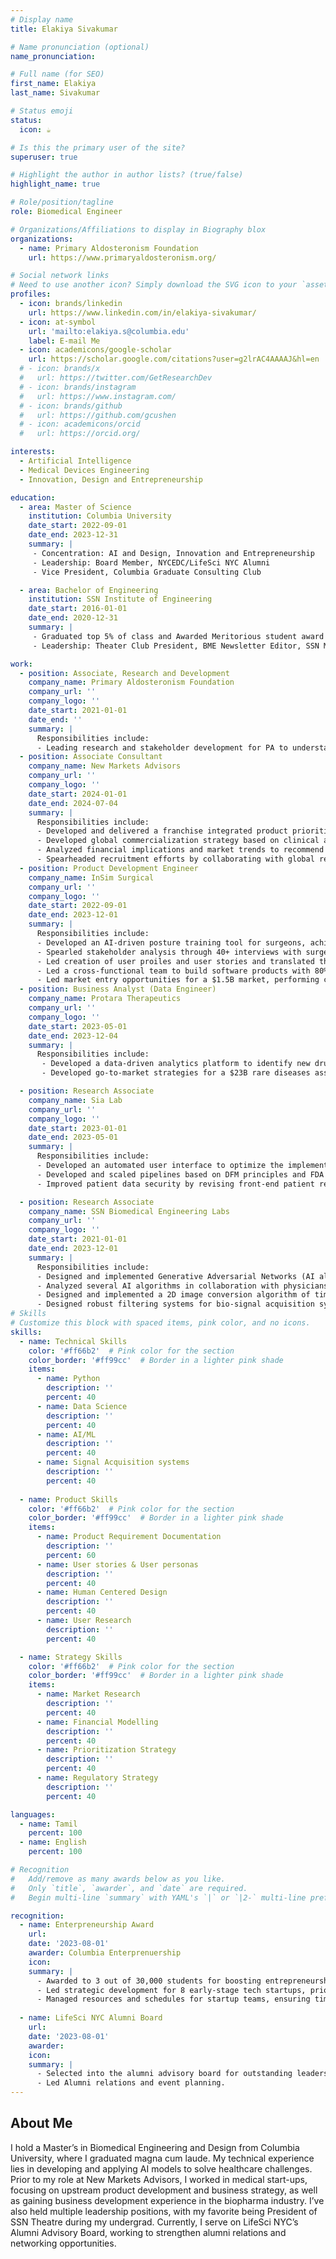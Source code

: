 ```yaml
---
# Display name
title: Elakiya Sivakumar

# Name pronunciation (optional)
name_pronunciation: 

# Full name (for SEO)
first_name: Elakiya
last_name: Sivakumar

# Status emoji
status:
  icon: ☕️

# Is this the primary user of the site?
superuser: true

# Highlight the author in author lists? (true/false)
highlight_name: true

# Role/position/tagline
role: Biomedical Engineer

# Organizations/Affiliations to display in Biography blox
organizations:
  - name: Primary Aldosteronism Foundation
    url: https://www.primaryaldosteronism.org/

# Social network links
# Need to use another icon? Simply download the SVG icon to your `assets/media/icons/` folder.
profiles:
  - icon: brands/linkedin
    url: https://www.linkedin.com/in/elakiya-sivakumar/
  - icon: at-symbol
    url: 'mailto:elakiya.s@columbia.edu'
    label: E-mail Me
  - icon: academicons/google-scholar
    url: https://scholar.google.com/citations?user=g2lrAC4AAAAJ&hl=en
  # - icon: brands/x
  #   url: https://twitter.com/GetResearchDev
  # - icon: brands/instagram
  #   url: https://www.instagram.com/
  # - icon: brands/github
  #   url: https://github.com/gcushen
  # - icon: academicons/orcid
  #   url: https://orcid.org/

interests:
  - Artificial Intelligence
  - Medical Devices Engineering
  - Innovation, Design and Entrepreneurship

education:
  - area: Master of Science
    institution: Columbia University
    date_start: 2022-09-01
    date_end: 2023-12-31
    summary: |
     - Concentration: AI and Design, Innovation and Entrepreneurship
     - Leadership: Board Member, NYCEDC/LifeSci NYC Alumni
     - Vice President, Columbia Graduate Consulting Club 

  - area: Bachelor of Engineering
    institution: SSN Institute of Engineering
    date_start: 2016-01-01
    date_end: 2020-12-31
    summary: |
     - Graduated top 5% of class and Awarded Meritorious student award for Academic Excellence
     - Leadership: Theater Club President, BME Newsletter Editor, SSN MUN Executive Board Director

work:
  - position: Associate, Research and Development
    company_name: Primary Aldosteronism Foundation
    company_url: ''
    company_logo: ''
    date_start: 2021-01-01
    date_end: ''
    summary: |
      Responsibilities include:
      - Leading research and stakeholder development for PA to understand current    affairs, track research and derive so-whats for the foundation and take next stepst
  - position: Associate Consultant
    company_name: New Markets Advisors
    company_url: ''
    company_logo: ''
    date_start: 2024-01-01
    date_end: 2024-07-04
    summary: |
      Responsibilities include:
      - Developed and delivered a franchise integrated product prioritization strategy for a medical diagnostics market leader for the US hospital networks market by analyzing portfolio and conducting market research.
      - Developed global commercialization strategy based on clinical and regulatory intelligence, existing portfolio, to develop marketing strategy, product positioning and establish unique marketing strategies.
      - Analyzed financial implications and market trends to recommend strategies for a $2B product introduction project, enhancing market access and supporting go-to-market strategies.
      - Spearheaded recruitment efforts by collaborating with global recruitment partners, overseeing the shortlisting of candidates for surveys and interviews, and ensuring alignment with project requirements
  - position: Product Development Engineer
    company_name: InSim Surgical
    company_url: ''
    company_logo: ''
    date_start: 2022-09-01
    date_end: 2023-12-01
    summary: |
      Responsibilities include:
      - Developed an AI-driven posture training tool for surgeons, achieving 80% user compliance, following ISO and FDA guidelines for Class 2 devices, reducing $15M in losses from musculoskeletal disorders in surgeons.
      - Spearled stakeholder analysis through 40+ interviews with surgeons, pain experts, and engineers, forming close strategic partnerships and ensuring compliance with medical device regulations.
      - Led creation of user proiles and user stories and translated them into product specifications to lead product design and engineering.
      - Led a cross-functional team to build software products with 80% user compliance based on DFM principles.
      - Led market entry opportunities for a $1.5B market, performing competitive landscape analysis and developing business models based on supply, sales and marketing methods.
  - position: Business Analyst (Data Engineer)
    company_name: Protara Therapeutics
    company_url: ''
    company_logo: ''
    date_start: 2023-05-01
    date_end: 2023-12-04
    summary: |
      Responsibilities include:
       - Developed a data-driven analytics platform to identify new drug assets, utilizing Python and SQL to build data pipelines, integrate datasets, and automate workflows for over 500 companies.
       - Developed go-to-market strategies for a $23B rare diseases asset’s market entry, incorporating physician insights to ensure the solutions met current clinical needs and regulatory standards.

  - position: Research Associate
    company_name: Sia Lab
    company_url: ''
    company_logo: ''
    date_start: 2023-01-01
    date_end: 2023-05-01
    summary: |
      Responsibilities include:
      - Developed an automated user interface to optimize the implementation and analysis of infrared microscope images of calcium-detecting hydrogel patches, increasing efficiency by 25%, based on animal study.
      - Developed and scaled pipelines based on DFM principles and FDA regulations for class 2 devices for image data acquisition, data storing, preprocessing and analysis using deep learning neural networks. 
      - Improved patient data security by revising front-end patient records frameworks in collaboration with senior researchers.

  - position: Research Associate
    company_name: SSN Biomedical Engineering Labs
    company_url: ''
    company_logo: ''
    date_start: 2021-01-01
    date_end: 2023-12-01
    summary: |
      Responsibilities include:
      - Designed and implemented Generative Adversarial Networks (AI algorithm) to increase the number of images in a spine image dataset by 159% to boost performance of traditional deep learning models on medical data.
      - Analyzed several AI algorithms in collaboration with physicians to classify breast cancer data to assist diagnosis at point-of-care and published a research article in an international conference with the findings.
      - Designed and implemented a 2D image conversion algorithm of time-variant brain signal (EEG) data into images to utilize traditional convolutional neural networks for predicting mental task overload.
      - Designed robust filtering systems for bio-signal acquisition systems, to reduce signal to noise ratio of the collected data and improve diagnostic accuracy following ISO and FDA guidelines for Class 2 devices.
# Skills
# Customize this block with spaced items, pink color, and no icons.
skills:
  - name: Technical Skills
    color: '#ff66b2'  # Pink color for the section
    color_border: '#ff99cc'  # Border in a lighter pink shade
    items:
      - name: Python
        description: ''
        percent: 40
      - name: Data Science
        description: ''
        percent: 40
      - name: AI/ML
        description: ''
        percent: 40
      - name: Signal Acquisition systems
        description: ''
        percent: 40
  
  - name: Product Skills
    color: '#ff66b2'  # Pink color for the section
    color_border: '#ff99cc'  # Border in a lighter pink shade
    items:
      - name: Product Requirement Documentation
        description: ''
        percent: 60
      - name: User stories & User personas
        description: ''
        percent: 40
      - name: Human Centered Design
        description: ''
        percent: 40
      - name: User Research
        description: ''
        percent: 40

  - name: Strategy Skills
    color: '#ff66b2'  # Pink color for the section
    color_border: '#ff99cc'  # Border in a lighter pink shade
    items:
      - name: Market Research
        description: ''
        percent: 40
      - name: Financial Modelling
        description: ''
        percent: 40
      - name: Prioritization Strategy
        description: ''
        percent: 40
      - name: Regulatory Strategy
        description: ''
        percent: 40

languages:
  - name: Tamil
    percent: 100
  - name: English
    percent: 100

# Recognition
#   Add/remove as many awards below as you like.
#   Only `title`, `awarder`, and `date` are required.
#   Begin multi-line `summary` with YAML's `|` or `|2-` multi-line prefix and indent 2 spaces below.

recognition:
  - name: Enterpreneurship Award
    url:
    date: '2023-08-01'
    awarder: Columbia Enterprenuership 
    icon: 
    summary: |
      - Awarded to 3 out of 30,000 students for boosting entrepreneurship within the Columbia University community.
      - Led strategic development for 8 early-stage tech startups, prioritizing growth plans and resource allocation, resulting in accelerated growth and enhanced critical networks.
      - Managed resources and schedules for startup teams, ensuring timely project completion and efficient use of infrastructure, significantly improving operational efficiency.
      
  - name: LifeSci NYC Alumni Board
    url: 
    date: '2023-08-01'
    awarder: 
    icon: 
    summary: |
      - Selected into the alumni advisory board for outstanding leadership and contributions to Life Sciences NYC.
      - Led Alumni relations and event planning.
---
```


## About Me

I hold a Master’s in Biomedical Engineering and Design from Columbia University, where I graduated magna cum laude. My technical experience lies in developing and applying AI models to solve healthcare challenges. Prior to my role at New Markets Advisors, I worked in medical start-ups, focusing on upstream product development and business strategy, as well as gaining business development experience in the biopharma industry. I’ve also held multiple leadership positions, with my favorite being President of SSN Theatre during my undergrad. Currently, I serve on LifeSci NYC’s Alumni Advisory Board, working to strengthen alumni relations and networking opportunities.
